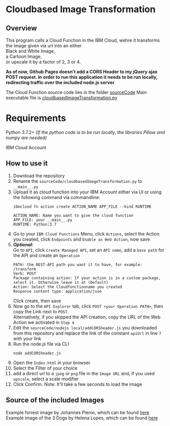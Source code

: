 # Cloudbased Image Transformation

## Overview
This program calls a Cloud Function in the IBM Cloud, wehre it transforms the image given via url into an either  
Black and White Image,  
a Cartoon Image,  
or upscale it by a factor of 2, 3 or 4.  
  
**As of now, Github Pages doesn't add a CORS Header to my jQuery ajax POST request. In order to run this application it needs to be run locally, redirecting traffic over the included node.js server**  

The Cloud Function source code lies in the folder [sourceCode](https://github.com/t-brandl/t-brandl.github.io/tree/master/sourceCode)
Main executable file is [cloudbasedImageTransformation.py](https://github.com/t-brandl/t-brandl.github.io/blob/master/sourceCode/cloudbasedImageTransformation.py)


# Requirements
Python 3.7.2+ *(If the python code is to be run locally, the libraries Pillow and numpy are needed)*

IBM Cloud Account

## How to use it 
1. Download the repository
2. Rename the `sourceCode/cloudbasedImageTransformation.py` to `__main__.py`
3. Upload it as cloud function into your IBM Account either via UI or using the following command via commandline:  
   ``` 
   ibmcloud fn action create ACTION_NAME APP_FILE --kind RUNTIME 

   ACTION_NAME: Name you want to give the cloud function 
   APP_FILE: your __main__.py 
   RUNTIME: Python:3.7 
   ```
4. Go to your `IBM Cloud Functions` Menu, click `Actions`, select the Action you created, click `Endpoints` and `Enable as Web Action`, now save  
5. ***Optional:***  
   Go to `API`, click `Create Managed API`, set an `API name`, add a `base path` for the API and create an `Operation` 
   ``` 
   PATH: the REST-API path you want it to have, for example: /transform
   Verb: POST
   Package containing action: If your action is in a custom package, select it. Otherwise leave it at (Default)
   Action: Select the Cloudfunctionname you created
   Response content type: application/json
   ```
   Click create, then save
6. Now go to the `API Explorer` tab, click `POST <your Operation PATH>`, then copy the Link next to `POST`.  
   Alternatively, if you skipped the API creation, copy the URL of the Web Action we activated in `Step 4`
7. Edit the `sourceCode/nodejs local/addCORSheader.js` you downloaded from this repository and replace the link of the constant `apiUrl` in line `7` with your link
8. Run the node.js file via CLI
   ``` 
   node addCORSheader.js
   ``` 
9.  Open the `Index.html` in your browser
10. Select the Filter of your choice
11. add a direct url to a `jpeg` or `png` file in the `Image URL` and, if you used `upscale`, select a scale modifier
12. Click Confirm. Note: It'll take a few seconds to load the image


## Source of the included Images

Example forrest image by Johannes Plenio, which can be found [here](https://www.pexels.com/de-de/foto/feldweg-gebaude-haus-hohe-ba-ume-2816284/)  
Example image of the 3 Dogs by Helena Lopes, which can be found [here](https://www.pexels.com/de-de/foto/augen-draussen-fokus-gras-1938123/)




